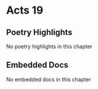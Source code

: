 # Acts 19

## Poetry Highlights

No poetry highlights in this chapter

## Embedded Docs

No embedded docs in this chapter

